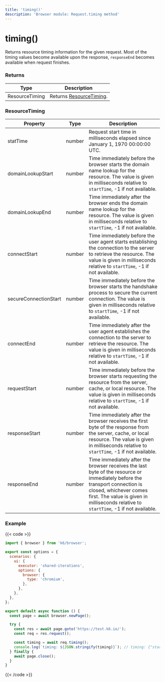```yaml
---
title: 'timing()'
description: 'Browser module: Request.timing method'
---
```


# timing()

Returns resource timing information for the given request. Most of the timing values become available upon the response, `responseEnd` becomes available when request finishes.

### Returns

| Type           | Description                                |
| -------------- | ------------------------------------------ |
| ResourceTiming | Returns [ResourceTiming](#resourcetiming). |

### ResourceTiming

| Property              | Type   | Description                                                                                                                                                                                                                                 |
| --------------------- | ------ | ------------------------------------------------------------------------------------------------------------------------------------------------------------------------------------------------------------------------------------------- |
| statTime              | number | Request start time in milliseconds elapsed since January 1, 1970 00:00:00 UTC.                                                                                                                                                              |
| domainLookupStart     | number | Time immediately before the browser starts the domain name lookup for the resource. The value is given in milliseconds relative to `startTime`, -1 if not available.                                                                        |
| domainLookupEnd       | number | Time immediately after the browser ends the domain name lookup for the resource. The value is given in milliseconds relative to `startTime`, -1 if not available.                                                                           |
| connectStart          | number | Time immediately before the user agent starts establishing the connection to the server to retrieve the resource. The value is given in milliseconds relative to `startTime`, -1 if not available.                                          |
| secureConnectionStart | number | Time immediately before the browser starts the handshake process to secure the current connection. The value is given in milliseconds relative to `startTime`, -1 if not available.                                                         |
| connectEnd            | number | Time immediately after the user agent establishes the connection to the server to retrieve the resource. The value is given in milliseconds relative to `startTime`, -1 if not available.                                                   |
| requestStart          | number | Time immediately before the browser starts requesting the resource from the server, cache, or local resource. The value is given in milliseconds relative to `startTime`, -1 if not available.                                              |
| responseStart         | number | Time immediately after the browser receives the first byte of the response from the server, cache, or local resource. The value is given in milliseconds relative to `startTime`, -1 if not available.                                      |
| responseEnd           | number | Time immediately after the browser receives the last byte of the resource or immediately before the transport connection is closed, whichever comes first. The value is given in milliseconds relative to `startTime`, -1 if not available. |

### Example

{{< code >}}

```javascript
import { browser } from 'k6/browser';

export const options = {
  scenarios: {
    ui: {
      executor: 'shared-iterations',
      options: {
        browser: {
          type: 'chromium',
        },
      },
    },
  },
};

export default async function () {
  const page = await browser.newPage();

  try {
    const res = await page.goto('https://test.k6.io/');
    const req = res.request();

    const timing = await req.timing();
    console.log(`timing: ${JSON.stringify(timing)}`); // timing: {"startTime":534898988.85297775,...}
  } finally {
    await page.close();
  }
}
```

{{< /code >}}
